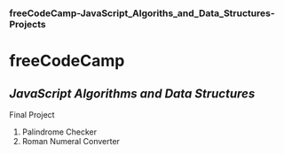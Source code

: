 ### freeCodeCamp-JavaScript_Algoriths_and_Data_Structures-Projects
# freeCodeCamp

## *JavaScript Algorithms and Data Structures*

Final Project
  1. Palindrome Checker
  2. Roman Numeral Converter
